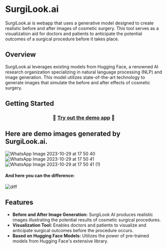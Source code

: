 # SurgiLook.ai

SurgiLook.ai is webapp that uses a generative model designed to create realistic before and after images of cosmetic surgery. This tool serves as a visualization aid for doctors and patients to anticipate the potential outcomes of a surgical procedure before it takes place.

## Overview

SurgiLook.ai leverages existing models from Hugging Face, a renowned AI research organization specializing in natural language processing (NLP) and image generation. This model utilizes state-of-the-art technology to generate images that simulate the before and after effects of cosmetic surgery.



## Getting Started
<h3 align="center">
  🏃 <a href="https://huggingface.co/spaces/abhi3940/test">Try out the demo app</a> 🏃
</h3>

## Here are demo images generated by SurgiLook.ai.
![WhatsApp Image 2023-10-29 at 17 50 40](https://github.com/sanas0101/HTM-4.0/assets/91895662/6b224a57-e361-419b-9915-6eb869907ef2)
![WhatsApp Image 2023-10-29 at 17 50 41](https://github.com/sanas0101/HTM-4.0/assets/91895662/cca1c7a2-8e9a-4e7d-9c1e-bf37078cfc2a)
![WhatsApp Image 2023-10-29 at 17 50 41 (1)](https://github.com/sanas0101/HTM-4.0/assets/91895662/9db620f5-b41b-491c-b5d2-6d6ec16bd58f)

<h4>And here you can the difference:</h4>

![diff](https://github.com/abhi3940/surgilook.ai/assets/75218064/96fe1611-713f-4fa9-8703-2085e2490265)


 







## Features

- **Before and After Image Generation:** SurgiLook AI produces realistic images illustrating the potential results of cosmetic surgical procedures.
- **Visualization Tool:** Enables doctors and patients to visualize and anticipate surgical outcomes before the procedure occurs.
- **Based on Hugging Face Models:** Utilizes the power of pre-trained models from Hugging Face's extensive library.
